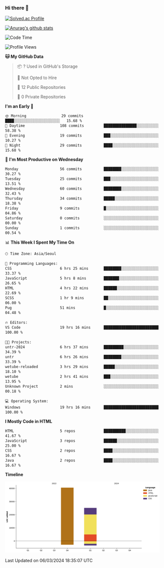 ### Hi there 👋

[![Solved.ac Profile](http://mazassumnida.wtf/api/v2/generate_badge?boj=qwert3748)](https://solved.ac/qwert3748/)

[![Anurag's github stats](https://github-readme-stats.vercel.app/api?username=hong3737)](https://github.com/anuraghazra/github-readme-stats)
<!--START_SECTION:waka-->
![Code Time](http://img.shields.io/badge/Code%20Time-42%20hrs%2056%20mins-blue)

![Profile Views](http://img.shields.io/badge/Profile%20Views-17-blue)

**🐱 My GitHub Data** 

> 📦 ? Used in GitHub's Storage 
 > 
> 🚫 Not Opted to Hire
 > 
> 📜 12 Public Repositories 
 > 
> 🔑 0 Private Repositories 
 > 
**I'm an Early 🐤** 

```text
🌞 Morning                29 commits          ████░░░░░░░░░░░░░░░░░░░░░   15.68 % 
🌆 Daytime                108 commits         ███████████████░░░░░░░░░░   58.38 % 
🌃 Evening                19 commits          ███░░░░░░░░░░░░░░░░░░░░░░   10.27 % 
🌙 Night                  29 commits          ████░░░░░░░░░░░░░░░░░░░░░   15.68 % 
```
📅 **I'm Most Productive on Wednesday** 

```text
Monday                   56 commits          ████████░░░░░░░░░░░░░░░░░   30.27 % 
Tuesday                  25 commits          ███░░░░░░░░░░░░░░░░░░░░░░   13.51 % 
Wednesday                60 commits          ████████░░░░░░░░░░░░░░░░░   32.43 % 
Thursday                 34 commits          █████░░░░░░░░░░░░░░░░░░░░   18.38 % 
Friday                   9 commits           █░░░░░░░░░░░░░░░░░░░░░░░░   04.86 % 
Saturday                 0 commits           ░░░░░░░░░░░░░░░░░░░░░░░░░   00.00 % 
Sunday                   1 commits           ░░░░░░░░░░░░░░░░░░░░░░░░░   00.54 % 
```


📊 **This Week I Spent My Time On** 

```text
🕑︎ Time Zone: Asia/Seoul

💬 Programming Languages: 
CSS                      6 hrs 25 mins       ████████░░░░░░░░░░░░░░░░░   33.37 % 
JavaScript               5 hrs 8 mins        ███████░░░░░░░░░░░░░░░░░░   26.65 % 
HTML                     4 hrs 22 mins       ██████░░░░░░░░░░░░░░░░░░░   22.69 % 
SCSS                     1 hr 9 mins         ██░░░░░░░░░░░░░░░░░░░░░░░   06.00 % 
Pug                      51 mins             █░░░░░░░░░░░░░░░░░░░░░░░░   04.48 % 

🔥 Editors: 
VS Code                  19 hrs 16 mins      █████████████████████████   100.00 % 

🐱‍💻 Projects: 
untr-2024                6 hrs 37 mins       █████████░░░░░░░░░░░░░░░░   34.39 % 
untr                     6 hrs 26 mins       ████████░░░░░░░░░░░░░░░░░   33.39 % 
wetube-reloaded          3 hrs 29 mins       █████░░░░░░░░░░░░░░░░░░░░   18.10 % 
wetube                   2 hrs 41 mins       ███░░░░░░░░░░░░░░░░░░░░░░   13.95 % 
Unknown Project          2 mins              ░░░░░░░░░░░░░░░░░░░░░░░░░   00.18 % 

💻 Operating System: 
Windows                  19 hrs 16 mins      █████████████████████████   100.00 % 
```

**I Mostly Code in HTML** 

```text
HTML                     5 repos             ██████████░░░░░░░░░░░░░░░   41.67 % 
JavaScript               3 repos             ██████░░░░░░░░░░░░░░░░░░░   25.00 % 
CSS                      2 repos             ████░░░░░░░░░░░░░░░░░░░░░   16.67 % 
Java                     2 repos             ████░░░░░░░░░░░░░░░░░░░░░   16.67 % 
```



**Timeline**

![Lines of Code chart](https://raw.githubusercontent.com/hong3737/hong3737/main/assets/bar_graph.png)


 Last Updated on 06/03/2024 18:35:07 UTC
<!--END_SECTION:waka-->
<!--
**hong3737/hong3737** is a ✨ _special_ ✨ repository because its `README.md` (this file) appears on your GitHub profile.

Here are some ideas to get you started:

- 🔭 I’m currently working on ...
- 🌱 I’m currently learning ...
- 👯 I’m looking to collaborate on ...
- 🤔 I’m looking for help with ...
- 💬 Ask me about ...
- 📫 How to reach me: ...
- 😄 Pronouns: ...
- ⚡ Fun fact: ...
-->
